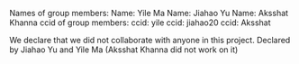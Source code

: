 Names of group members:
    Name: Yile Ma
    Name: Jiahao Yu
    Name: Aksshat Khanna
ccid of group members:
    ccid: yile
    ccid: jiahao20
    ccid: Aksshat

We declare that we did not collaborate with anyone in this project.
Declared by Jiahao Yu and Yile Ma (Aksshat Khanna did not work on it)
